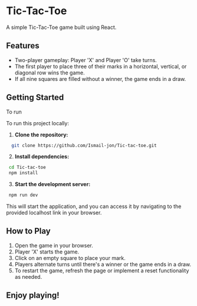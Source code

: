 # Tic-Tac-Toe
A simple Tic-Tac-Toe game built using React.

## Features
- Two-player gameplay: Player 'X' and Player 'O' take turns.
- The first player to place three of their marks in a horizontal, vertical, or diagonal row wins the game.
- If all nine squares are filled without a winner, the game ends in a draw.

## Getting Started
To run [](https://ismail-jon.github.io/Tic-tac-toe/)

To run this project locally:

1. **Clone the repository:**

```bash
  git clone https://github.com/Ismail-jon/Tic-tac-toe.git

```


2. **Install dependencies:**
 ```bash 
  cd Tic-tac-toe
  npm install
```


3. **Start the development server:**
 ```bash 
  npm run dev
 ```

This will start the application, and you can access it by navigating to the provided localhost link in your browser.




## How to Play
1. Open the game in your browser.
2. Player 'X' starts the game.
3. Click on an empty square to place your mark.
4. Players alternate turns until there's a winner or the game ends in a draw.
5. To restart the game, refresh the page or implement a reset functionality as needed.


## Enjoy playing!
